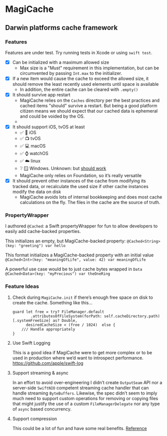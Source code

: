 # MagiCache

## Darwin platforms cache framework

### Features

Features are under test. Try running tests in Xcode or using `swift test`. 

- [x] Can be initialized with a maximum allowed size
    - Max size is a "Must" requirement in this implementation, but can be circumvented by passing `Int.max` to the initializer.
- [x] If a new item would cause the cache to exceed the allowed size, it should remove the least recently used elements until space is available
    - In addition, the entire cache can be cleared with `.empty()`
- [x] It should survive app restart
    - MagiCache relies on the `Caches` directory per the best practices and cached items "should" survive a restart. But being a good platform citizen means we should expect that our cached data is ephemeral and could be voided by the OS.
    - 
- [x] It should support iOS, tvOS at least
    - ✅ 📱 iOS
    - ✅ 📺 tvOS
    - ✅ 💻 macOS
    - ✅ ⌚️ watchOS
    - ✅ ☁️ linux
    - ❔ 🪟 Windows. Unknown: but [should work](https://swift.org/download/#releases)
    - MagiCache only relies on Foundation, so it’s really versatile
- [x] It should prevent other instances of the cache from modifying its tracked data, or recalculate the used size if other cache instances modify the data on disk
    - MagiCache avoids lots of internal bookkeeping and does most cache calculations on the fly. The files in the cache are the source of truth.
    
### PropertyWrapper

I authored `@Cached`: a Swift propertyWrapper for fun to allow developers to easily add cache-backed properties.

This initializes an empty, but MagiCache-backed property:
`@Cached<String>(key: "greeting") var hello`

 This format initializes a MagiCache-backed property with an initial value
`@Cached<Int>(key: "meaningOfLife", value: 42) var meaningOfLife`

 A powerful use case would be to just cache bytes wrapped in `Data`
`@Cached<Data>(key: "myPrecious") var theOneRing`


### Feature Ideas

1.  Check during  `MagiCache.init`  if there’s enough free space on disk to create the cache. Something like this…

    ```
    guard let free = try? FileManager.default
            .attributesOfFileSystem(forPath: self.cacheDirectory.path)[.systemFreeSize] as? Double,
          desiredCacheSize < (free / 1024)  else {
        /// Handle appropriately
    }
    ```

2. Use Swift Logging

    This is a good idea if MagiCache were to get more complex or to be used in production where we’d want to introspect performance. https://github.com/apple/swift-log

3. Support streaming & async

    In an effort to avoid over-engineering I didn’t create `OutputSeam` API nor a server-side `SwiftNIO` competent streaming cache handler that can handle streaming `ByteBuffers`. Likewise, the spec didn’t seem to imply much need to support custom operations for removing or copying files that might justify the use of a custom `FileManagerDelegate` nor any type of `async` based concurrency.

4. Support compression

    This could be a lot of fun and have some real benefits. [Reference](https://developer.apple.com/documentation/compression)
